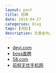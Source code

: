 ```yaml
---
layout: post
title: 招聘
date: 2019-04-27
categories: blog
tags: [闲扯]
description: 文章金句。
---
```


- [deyi.com](http://m.deyi.com/forum-forumdisplay-fid-32-filter-author-orderby-dateline-typeid-0-page-1.html)
- [boss直聘](https://www.zhipin.com/c101200100/a_%E9%92%9F%E5%AE%B6%E6%9D%91-b_%E6%B1%89%E9%98%B3%E5%8C%BA/?ka=sel-area-1)
- [58.com](https://wh.58.com/hanyang/renli/?PGTID=0d402f78-00c1-5709-3e59-332019f08f06&ClickID=3)
- [前程无忧手机网](https://m.51job.com/search/joblist.php?keyword=%E6%96%87%E5%91%98&keywordtype=2&jobarea=180204&landmark=306&issuedate=&saltype=&degree=&funtype=&indtype=&jobterm=&cotype=&workyear=&cosize=&lonlat=&tubename=&tubeline=&radius=&filttertype=)
